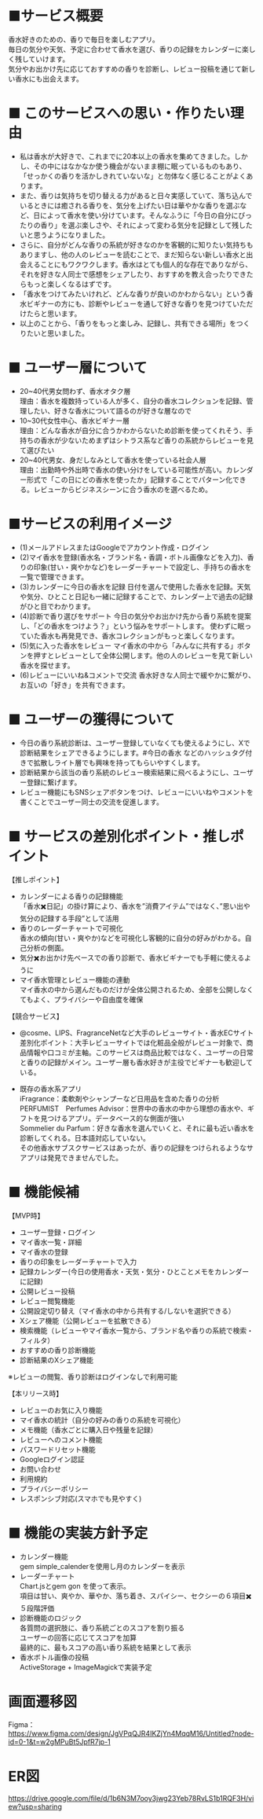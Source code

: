 # ■サービス概要
香水好きのための、香りで毎日を楽しむアプリ。  
毎日の気分や天気、予定に合わせて香水を選び、香りの記録をカレンダーに楽しく残していけます。  
気分やお出かけ先に応じておすすめの香りを診断し、レビュー投稿を通じて新しい香水にも出会えます。


# ■ このサービスへの思い・作りたい理由
* 私は香水が大好きで、これまでに20本以上の香水を集めてきました。しかし、その中にはなかなか使う機会がないまま棚に眠っているものもあり、「せっかくの香りを活かしきれていないな」と勿体なく感じることがよくあります。
* また、香りは気持ちを切り替える力があると日々実感していて、落ち込んでいるときには癒される香りを、気分を上げたい日は華やかな香りを選ぶなど、日によって香水を使い分けています。そんなふうに「今日の自分にぴったりの香り」を選ぶ楽しさや、それによって変わる気分を記録として残したいと思うようになりました。
* さらに、自分がどんな香りの系統が好きなのかを客観的に知りたい気持ちもありますし、他の人のレビューを読むことで、まだ知らない新しい香水と出会えることにもワクワクします。香水はとても個人的な存在でありながら、それを好きな人同士で感想をシェアしたり、おすすめを教え合ったりできたらもっと楽しくなるはずです。
* 「香水をつけてみたいけれど、どんな香りが良いのかわからない」という香水ビギナーの方にも、診断やレビューを通して好きな香りを見つけていただけたらと思います。
* 以上のことから、「香りをもっと楽しみ、記録し、共有できる場所」をつくりたいと思いました。


# ■ ユーザー層について
* 20~40代男女問わず、香水オタク層  
理由：香水を複数持っている人が多く、自分の香水コレクションを記録、管理したい、好きな香水について語るのが好きな層なので
* 10~30代女性中心、香水ビギナー層  
理由：どんな香水が自分に合うかわからないため診断を使ってくれそう、手持ちの香水が少ないためまずはシトラス系など香りの系統からレビューを見て選びたい
* 20~40代男女、身だしなみとして香水を使っている社会人層  
理由：出勤時や外出時で香水の使い分けをしている可能性が高い。カレンダー形式で「この日にどの香水を使ったか」記録することでパターン化できる。レビューからビジネスシーンに合う香水のを選べるため。


# ■サービスの利用イメージ
* (1)メールアドレスまたはGoogleでアカウント作成・ログイン
* (2)マイ香水を登録(香水名・ブランド名・香調・ボトル画像などを入力)、香りの印象(甘い・爽やかなど)をレーダーチャートで設定し、手持ちの香水を一覧で管理できます。
* (3)カレンダーに今日の香水を記録
日付を選んで使用した香水を記録。天気や気分、ひとこと日記も一緒に記録することで、カレンダー上で過去の記録がひと目でわかります。
* (4)診断で香り選びをサポート
今日の気分やお出かけ先から香り系統を提案し、「どの香水をつけよう？」という悩みをサポートします。
使わずに眠っていた香水も再発見でき、香水コレクションがもっと楽しくなります。
* (5)気に入った香水をレビュー
マイ香水の中から「みんなに共有する」ボタンを押すとレビューとして全体公開します。他の人のレビューを見て新しい香水を探せます。
* (6)レビューにいいね&コメントで交流
香水好きな人同士で緩やかに繋がり、お互いの「好き」を共有できます。

# ■ ユーザーの獲得について
* 今日の香り系統診断は、ユーザー登録していなくても使えるようにし、Xで診断結果をシェアできるようにします。#今日の香水 などのハッシュタグ付きで拡散しライト層でも興味を持ってもらいやすくします。  
* 診断結果から該当の香り系統のレビュー検索結果に飛べるようにし、ユーザー登録に繋げます。  
* レビュー機能にもSNSシェアボタンをつけ、レビューにいいねやコメントを書くことでユーザー同士の交流を促進します。


# ■ サービスの差別化ポイント・推しポイント
【推しポイント】  
* カレンダーによる香りの記録機能  
「香水✖️日記」の掛け算により、香水を”消費アイテム”ではなく、”思い出や気分の記録する手段”として活用
* 香りのレーダーチャートで可視化  
香水の傾向(甘い・爽やか)などを可視化し客観的に自分の好みがわかる。自己分析の側面。
* 気分✖️お出かけ先ベースでの香り診断で、香水ビギナーでも手軽に使えるように  
* マイ香水管理とレビュー機能の連動  
マイ香水の中から選んだものだけが全体公開されるため、全部を公開しなくてもよく、プライバシーや自由度を確保

【競合サービス】  
* @cosme、LIPS、FragranceNetなど大手のレビューサイト・香水ECサイト  
差別化ポイント：大手レビューサイトでは化粧品全般がレビュー対象で、商品情報や口コミが主軸。このサービスは商品比較ではなく、ユーザーの日常と香りの記録がメイン。ユーザー層も香水好きが主役でビギナーも歓迎している。

* 既存の香水系アプリ  
iFragrance：柔軟剤やシャンプーなど日用品を含めた香りの分析  
PERFUMIST　Perfumes Advisor：世界中の香水の中から理想の香水や、ギフトを見つけるアプリ。データベース的な側面が強い  
Sommelier du Parfum：好きな香水を選んでいくと、それに最も近い香水を診断してくれる。日本語対応していない。  
その他香水サブスクサービスはあったが、香りの記録をつけられるようなサアプリは発見できませんでした。


# ■ 機能候補
【MVP時】  
* ユーザー登録・ログイン
* マイ香水一覧・詳細
* マイ香水の登録
* 香りの印象をレーダーチャートで入力
* 記録カレンダー(今日の使用香水・天気・気分・ひとことメモをカレンダーに記録)
* 公開レビュー投稿
* レビュー閲覧機能
* 公開設定切り替え（マイ香水の中から共有する/しないを選択できる）
* Xシェア機能（公開レビューを拡散できる）
* 検索機能（レビューやマイ香水一覧から、ブランド名や香りの系統で検索・フィルタ）
* おすすめの香り診断機能
* 診断結果のXシェア機能

※レビューの閲覧、香り診断はログインなしで利用可能

【本リリース時】  
* レビューのお気に入り機能
* マイ香水の統計（自分の好みの香りの系統を可視化）
* メモ機能（香水ごとに購入日や残量を記録）
* レビューへのコメント機能
* パスワードリセット機能
* Googleログイン認証
* お問い合わせ
* 利用規約
* プライバシーポリシー
* レスポンシブ対応(スマホでも見やすく)


# ■ 機能の実装方針予定
* カレンダー機能  
gem simple_calenderを使用し月のカレンダーを表示  
* レーダーチャート  
Chart.jsとgem gon を使って表示。  
項目は甘い、爽やか、華やか、落ち着き、スパイシー、セクシーの６項目✖️５段階評価
* 診断機能のロジック  
各質問の選択肢に、香り系統ごとのスコアを割り振る  
ユーザーの回答に応じてスコアを加算  
最終的に、最もスコアの高い香り系統を結果として表示  
* 香水ボトル画像の投稿  
ActiveStorage + ImageMagickで実装予定


# 画面遷移図
Figma：https://www.figma.com/design/JgVPqQJR4IKZjYn4MqqM16/Untitled?node-id=0-1&t=w2gMPuBt5JpfR7jp-1


# ER図
https://drive.google.com/file/d/1b6N3M7ooy3jwg23Yeb78RvLS1b1RQF3H/view?usp=sharing
